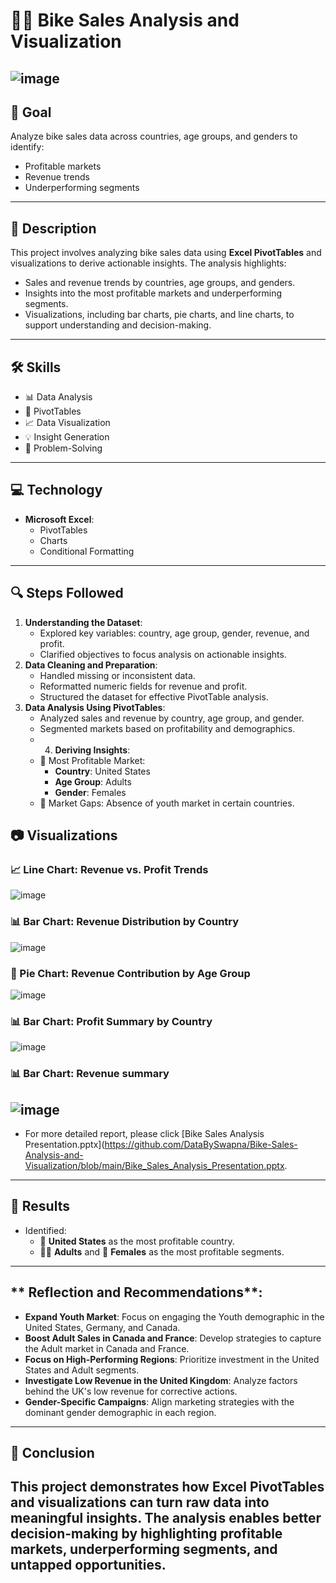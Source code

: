 # 🚴‍♂️ Bike Sales Analysis and Visualization
![image](https://github.com/user-attachments/assets/203865ca-ae6b-4377-bb83-99ff95582995)
---
## 🎯 **Goal**
Analyze bike sales data across countries, age groups, and genders to identify:
- Profitable markets
- Revenue trends
- Underperforming segments
---
## 📝 **Description**
This project involves analyzing bike sales data using **Excel PivotTables** and visualizations to derive actionable insights. The analysis highlights:
- Sales and revenue trends by countries, age groups, and genders.
- Insights into the most profitable markets and underperforming segments.
- Visualizations, including bar charts, pie charts, and line charts, to support understanding and decision-making.
---
## 🛠️ **Skills**
- 📊 Data Analysis
- 🔄 PivotTables
- 📈 Data Visualization
- 💡 Insight Generation
- 🧩 Problem-Solving
---
## 💻 **Technology**
- **Microsoft Excel**:
  - PivotTables
  - Charts
  - Conditional Formatting
---
## 🔍 **Steps Followed**
1. **Understanding the Dataset**:
   - Explored key variables: country, age group, gender, revenue, and profit.
   - Clarified objectives to focus analysis on actionable insights.
2. **Data Cleaning and Preparation**:
   - Handled missing or inconsistent data.
   - Reformatted numeric fields for revenue and profit.
   - Structured the dataset for effective PivotTable analysis.
3. **Data Analysis Using PivotTables**:
   - Analyzed sales and revenue by country, age group, and gender.
   - Segmented markets based on profitability and demographics.
   - 4. **Deriving Insights**:
   - 🌟 Most Profitable Market:
     - **Country**: United States
     - **Age Group**: Adults
     - **Gender**: Females
   - 🚫 Market Gaps: Absence of youth market in certain countries.

## 📷 **Visualizations**
### 📈 Line Chart: Revenue vs. Profit Trends
![image](https://github.com/user-attachments/assets/e0b85c7a-3a7f-4683-ac5f-d632647a9a9a)

### 📊 Bar Chart: Revenue Distribution by Country
![image](https://github.com/user-attachments/assets/494c06fc-c4e7-459d-803f-dd4ad4268db5)

### 🥧 Pie Chart: Revenue Contribution by Age Group
![image](https://github.com/user-attachments/assets/b6b04017-8525-4b46-8717-320b31a5c975)

### 📊 Bar Chart: Profit Summary by Country
![image](https://github.com/user-attachments/assets/1aa8c4bf-5bed-44fb-9649-5d0b62f91c57)

### 📊 Bar Chart: Revenue summary
![image](https://github.com/user-attachments/assets/46b4916a-d441-4723-a641-e26a0133d6b4)
---
- For more detailed report, please click [Bike Sales Analysis Presentation.pptx](https://github.com/DataBySwapna/Bike-Sales-Analysis-and-Visualization/blob/main/Bike_Sales_Analysis_Presentation.pptx.
---
## 🚀 **Results**
- Identified:
  - 🌟 **United States** as the most profitable country.
  - 🧑‍🦳 **Adults** and 👩 **Females** as the most profitable segments.
---
## ** Reflection and Recommendations**: 
  - **Expand Youth Market**: Focus on engaging the Youth demographic in the United States, Germany, and Canada.  
  - **Boost Adult Sales in Canada and France**: Develop strategies to capture the Adult market in Canada and France.  
  - **Focus on High-Performing Regions**: Prioritize investment in the United States and Adult segments.  
  - **Investigate Low Revenue in the United Kingdom**: Analyze factors behind the UK's low revenue for corrective actions.
  - **Gender-Specific Campaigns**: Align marketing strategies with the dominant gender demographic in each region.
---
## 📌 **Conclusion**
This project demonstrates how **Excel PivotTables** and visualizations can turn raw data into meaningful insights. The analysis enables better decision-making by highlighting profitable markets, underperforming segments, and untapped opportunities.
---
